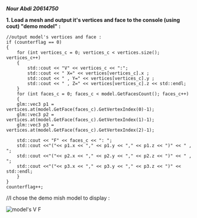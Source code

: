***Nour Abdi 20614750***

**1. Load a mesh and output it's vertices and face to the console (using cout) "demo model" :**
```
//output model's vertices and face :
if (counterflag == 0)
{
	for (int vertices_c = 0; vertices_c < vertices.size(); vertices_c++)
	{
		std::cout << "V" << vertices_c << ":";
		std::cout << " X=" << vertices[vertices_c].x ;
		std::cout << " , Y=" << vertices[vertices_c].y ;
		std::cout << " , Z=" << vertices[vertices_c].z << std::endl;
	}
	for (int faces_c = 0; faces_c < model.GetFacesCount(); faces_c++)
	{
	glm::vec3 p1 = vertices.at(model.GetFace(faces_c).GetVertexIndex(0)-1);
	glm::vec3 p2 = vertices.at(model.GetFace(faces_c).GetVertexIndex(1)-1);
	glm::vec3 p3 = vertices.at(model.GetFace(faces_c).GetVertexIndex(2)-1);

	std::cout << "F" << faces_c << ": ";
	std::cout <<"("<< p1.x << "," << p1.y << "," << p1.z << ")" << " , ";
	std::cout <<"("<< p2.x << "," << p2.y << "," << p2.z << ")" << " , ";
	std::cout <<"("<< p3.x << "," << p3.y << "," << p3.z << ")" << std::endl;
	}
}
counterflag++;
```
//I chose the demo mish model to display :

![model's V F](https://user-images.githubusercontent.com/34486030/98798182-3e6ad000-2416-11eb-8186-52ebd1dd49c9.png)


